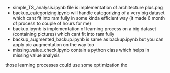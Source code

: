 * simple_TS_analysis.ipynb file is implementation of architecture plus.png
* backup_categorizing.ipynb will handle categorizing of a very big dataset which cant fit into ram fully in some kinda efficient way (it made 6 month of process to couple of hours for me)
* backup.ipynb is implementation of learning process on a big dataset (containing pictures) which cant fit into ram fully
* backup_augmented_backup.ipynb is same as backup.ipynb but you can apply pic augmentation on the way too
* missing_value_check.ipynb contain a python class which helps in missing value analysis

those learning processes could use some optimization tho
